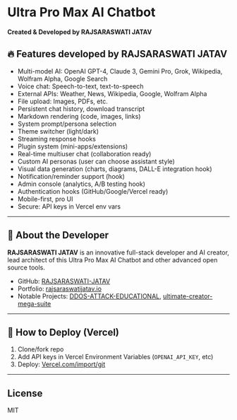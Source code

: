 # Ultra Pro Max AI Chatbot

**Created & Developed by RAJSARASWATI JATAV**

## 🔥 Features developed by RAJSARASWATI JATAV
- Multi-model AI: OpenAI GPT-4, Claude 3, Gemini Pro, Grok, Wikipedia, Wolfram Alpha, Google Search
- Voice chat: Speech-to-text, text-to-speech
- External APIs: Weather, News, Wikipedia, Google, Wolfram Alpha
- File upload: Images, PDFs, etc.
- Persistent chat history, download transcript
- Markdown rendering (code, images, links)
- System prompt/persona selection
- Theme switcher (light/dark)
- Streaming response hooks
- Plugin system (mini-apps/extensions)
- Real-time multiuser chat (collaboration ready)
- Custom AI personas (user can choose assistant style)
- Visual data generation (charts, diagrams, DALL-E integration hook)
- Notification/reminder support (hook)
- Admin console (analytics, A/B testing hook)
- Authentication hooks (GitHub/Google/Vercel ready)
- Mobile-first, pro UI
- Secure: API keys in Vercel env vars

---

## 🌟 About the Developer

**RAJSARASWATI JATAV** is an innovative full-stack developer and AI creator, lead architect of this Ultra Pro Max AI Chatbot and other advanced open source tools.
- GitHub: [RAJSARASWATI-JATAV](https://github.com/RAJSARASWATI-JATAV)
- Portfolio: [rajsaraswatijatav.io](https://github.com/RAJSARASWATI-JATAV/rajsaraswatijatav.io)
- Notable Projects: [DDOS-ATTACK-EDUCATIONAL](https://github.com/RAJSARASWATI-JATAV/DDOS-ATTACK-EDUCATIONAL), [ultimate-creator-mega-suite](https://github.com/RAJSARASWATI-JATAV/ultimate-creator-mega-suite)

---

## 🚀 How to Deploy (Vercel)
1. Clone/fork repo
2. Add API keys in Vercel Environment Variables (`OPENAI_API_KEY`, etc)
3. Deploy: [Vercel.com/import/git](https://vercel.com/import/git)

---

## License

MIT